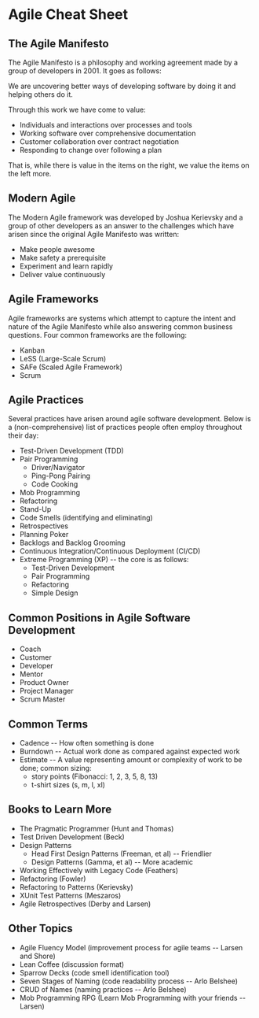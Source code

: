 # Agile Cheat Sheet #

## The Agile Manifesto ##

The Agile Manifesto is a philosophy and working agreement made by a group of developers in 2001. It goes as follows:

We are uncovering better ways of developing software by doing it and helping others do it.

Through this work we have come to value:

- Individuals and interactions over processes and tools
- Working software over comprehensive documentation
- Customer collaboration over contract negotiation
- Responding to change over following a plan

That is, while there is value in the items on the right, we value the items on the left more.

## Modern Agile ##

The Modern Agile framework was developed by Joshua Kerievsky and a group of other developers as an answer to the challenges which have arisen since the original Agile Manifesto was written:

- Make people awesome
- Make safety a prerequisite
- Experiment and learn rapidly
- Deliver value continuously

## Agile Frameworks ##

Agile frameworks are systems which attempt to capture the intent and nature of the Agile Manifesto while also answering common business questions.  Four common frameworks are the following:

- Kanban
- LeSS (Large-Scale Scrum)
- SAFe (Scaled Agile Framework)
- Scrum

## Agile Practices ##

Several practices have arisen around agile software development. Below is a (non-comprehensive) list of practices people often employ throughout their day:

- Test-Driven Development (TDD)
- Pair Programming
    - Driver/Navigator
    - Ping-Pong Pairing
    - Code Cooking
- Mob Programming
- Refactoring
- Stand-Up
- Code Smells (identifying and eliminating)
- Retrospectives
- Planning Poker
- Backlogs and Backlog Grooming
- Continuous Integration/Continuous Deployment (CI/CD)
- Extreme Programming (XP) -- the core is as follows:
    - Test-Driven Development
    - Pair Programming
    - Refactoring
    - Simple Design

## Common Positions in Agile Software Development ##

- Coach
- Customer
- Developer
- Mentor
- Product Owner
- Project Manager
- Scrum Master

## Common Terms ##

- Cadence -- How often something is done
- Burndown -- Actual work done as compared against expected work
- Estimate -- A value representing amount or complexity of work to be done; common sizing:
    - story points (Fibonacci: 1, 2, 3, 5, 8, 13)
    - t-shirt sizes (s, m, l, xl)

## Books to Learn More ##

- The Pragmatic Programmer (Hunt and Thomas)
- Test Driven Development (Beck)
- Design Patterns
    - Head First Design Patterns (Freeman, et al) -- Friendlier
    - Design Patterns (Gamma, et al) -- More academic
- Working Effectively with Legacy Code (Feathers)
- Refactoring (Fowler)
- Refactoring to Patterns (Kerievsky)
- XUnit Test Patterns (Meszaros)
- Agile Retrospectives (Derby and Larsen)

## Other Topics ##

- Agile Fluency Model (improvement process for agile teams -- Larsen and Shore)
- Lean Coffee (discussion format)
- Sparrow Decks (code smell identification tool)
- Seven Stages of Naming (code readability process -- Arlo Belshee)
- CRUD of Names (naming practices -- Arlo Belshee)
- Mob Programming RPG (Learn Mob Programming with your friends -- Larsen)
